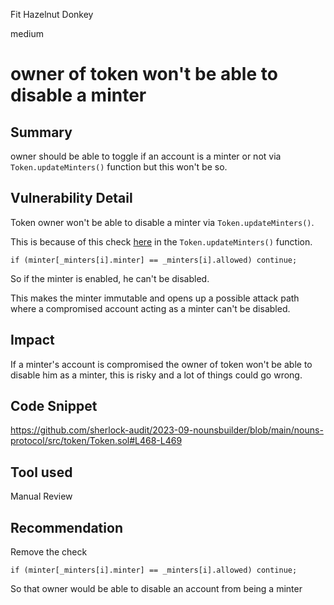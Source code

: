 Fit Hazelnut Donkey

medium

# owner of token won't be able to disable a minter

## Summary
owner should be able to toggle if an account is a minter or not via `Token.updateMinters()` function but this won't be so.
## Vulnerability Detail
Token owner won't be able to disable a minter via `Token.updateMinters()`.

This is because of this check [here](https://github.com/sherlock-audit/2023-09-nounsbuilder/blob/main/nouns-protocol/src/token/Token.sol#L468-L469) in the `Token.updateMinters()` function. 
```solidity
if (minter[_minters[i].minter] == _minters[i].allowed) continue;
```

So if the minter is enabled, he can't be disabled. 

This makes the minter immutable and opens up a possible attack path where a compromised account acting as a minter can't be disabled.
## Impact
If a minter's account is compromised the owner of token won't be able to disable him as a minter, this is risky and a lot of things could go wrong.
## Code Snippet
https://github.com/sherlock-audit/2023-09-nounsbuilder/blob/main/nouns-protocol/src/token/Token.sol#L468-L469
## Tool used

Manual Review

## Recommendation
Remove the check
```solidity
if (minter[_minters[i].minter] == _minters[i].allowed) continue;
```
So that owner would be able to disable an account from being a minter